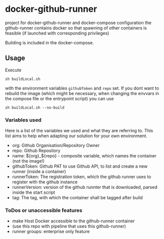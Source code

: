 # docker-github-runner

project for docker-github-runner and docker-compose configuration
the github-runner contains docker so that spawning of other containers is feasible 
(if launched with corresponding privileges)

Building is included in the docker-compose.

## Usage

Execute 

```shell
sh buildLocal.sh
```

with the environment variables `githubToken` and `repo` set.
If you dont want to rebuild the image (which might be necessary, when changing the envvars in the compose file or the entrypoint script) you can use

```shell
sh buildLocal.sh --no-build
```

### Variables used
Here is a list of the variables we used and what they are referring to. This list aims to help when adapting our solution for your own environment.

- org: Github Organisation/Repository Owner
- repo: Github Repository
- name: \$\{org}\_${repo} - composite variable, which names the container (not the image!)
- githubToken: Github PAT to use Github API, to list and create a new runner (inside a container)
- runnerToken: The registration token, which the github runner uses to register with the github instance
- runnerVersion: version of the github runnter that is downloaded, parsed inside the start script
- tag: The tag, with which the container shall be tagged after build

### ToDos or unaccessible features
- make Host Docker accessible to the github-runner container
- (use this repo with pipeline that uses this github-runner)
- runner groups: enterprise only feature